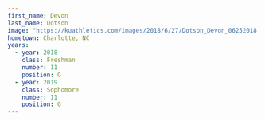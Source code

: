 ```yaml
---
first_name: Devon
last_name: Dotson
image: "https://kuathletics.com/images/2018/6/27/Dotson_Devon_06252018.jpg?width=182&height=250&mode=crop&anchor=topcenter"
hometown: Charlotte, NC
years:
  - year: 2018
    class: Freshman
    number: 11
    position: G
  - year: 2019
    class: Sophomore
    number: 11
    position: G
---
```

